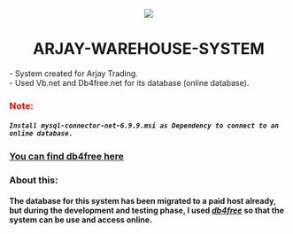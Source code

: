 

<p align="center">
<img src="./Warehouse_Icon.ico">
</p>

<center><h1>ARJAY-WAREHOUSE-SYSTEM</h1></center>
- System created for Arjay Trading. <br>
- Used Vb.net and Db4free.net for its database (online database).
<br>

### <span style="color:red">Note: </span>
##### `Install mysql-connector-net-6.9.9.msi as Dependency to connect to an online database.`

 ### [You can find db4free here ](https://db4free.net/) <br>



### **About this:** <br>
#### The database for this system has been migrated to a paid host already, but during the development and testing phase, I used _[db4free](https://db4free.net/)_ so that the system can be use and access online.
